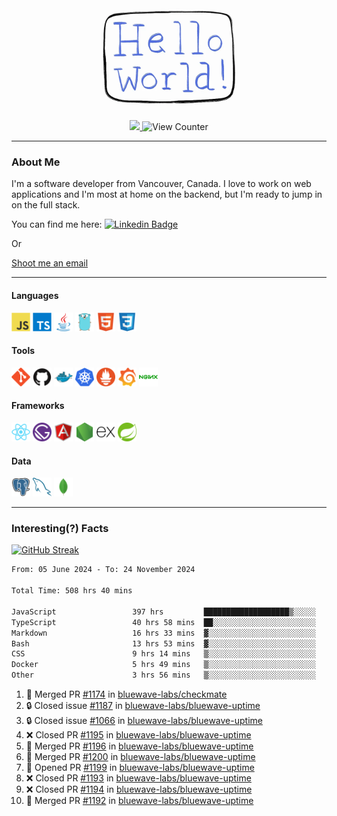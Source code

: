 <div align="center">
    <img src="./img/hello_world.webp" height="200px" width="">
    <div>
        <a href="https://www.linkedin.com/in/ajhollid">
            <img src="https://img.shields.io/badge/LinkedIn-blue"/>
        </a>
        <img src="https://komarev.com/ghpvc/?username=ajhollid&color=yellow" alt="View Counter">
    </div>
</div>

---

### About Me

I'm a software developer from Vancouver, Canada. I love to work on web applications and I'm most at home on the backend, but I'm ready to jump in on the full stack.

You can find me here: [![Linkedin Badge](https://img.shields.io/badge/-ajhollid-blue?style=flat&logo=Linkedin&logoColor=white)](https://www.linkedin.com/in/ajhollid)

Or

[Shoot me an email](mailto:ajhollid@gmail.com)

---

#### Languages

<div>
    <img src="./img/devicons/javascript-original.svg" width=30 height=30 alt="JavaScript">
    <img src="/img/devicons/typescript-original.svg" width=30 height=30 alt="TypeScript">
    <img src="./img/devicons/java-original.svg" width=30 height=30 alt="Java">
    <img src="./img/devicons/go-original.svg" width=30 height=30 alt="Golang">
    <img src="./img/devicons/html5-original.svg" width=30 height=30 alt="HTML 5">
    <img src="./img/devicons/css3-original.svg" width=30 height=30 alt="CSS 3">
</div>

#### Tools

<div>
    <img src="./img/devicons/git-original.svg" width=30 height=30 alt="Git">
    <img src="./img/devicons/github-original.svg" width=30 height=30 alt="Github">
    <img src="./img/devicons/docker-original.svg" width=30 
    height=30 alt="Docker">
    <img src="./img/devicons/kubernetes-original.svg" width=30 height=30 alt="K8">
    <img src="./img/devicons/prometheus-original.svg" width=30 height=30 alt="Prometheus">
    <img src="./img/devicons/grafana-original.svg" width=30 height=30 alt="Grafana">
    <img src="./img/devicons/nginx-original.svg" width=30 height=30 alt="Nginx">
</div>

#### Frameworks

<div>
    <img src="./img/devicons/react-original.svg" width=30 height=30 alt="React">
    <img src="./img/devicons/gatsby-original.svg" width=30 height=30 alt="Gatsby">
    <img src="./img/devicons/angularjs-original.svg" width=30 height=30 alt="AngularJS">
    <img src="./img/devicons/nodejs-original.svg" width=30 height=30 alt="NodeJS">
    <img src="./img/devicons/express-original.svg" width=30 height=30 alt="Express">
    <img src="./img/devicons/spring-original.svg" width=30 height=30 alt="Spring">
</div>

#### Data

<div>
    <img src="./img/devicons/postgresql-original.svg" width=30 height=30 alt="Postgresql">
    <img src="./img/devicons/mysql-original.svg" width=30 height=30 alt="Mysql">
    <img src="./img/devicons/mongodb-original.svg" width=30 height=30 alt="MongoDB">
</div>

---

### Interesting(?) Facts

[![GitHub Streak](http://github-readme-streak-stats.herokuapp.com?user=ajhollid)](https://git.io/streak-stats)

 <!--START_SECTION:waka-->

```txt
From: 05 June 2024 - To: 24 November 2024

Total Time: 508 hrs 40 mins

JavaScript                 397 hrs         ███████████████████▒░░░░░   77.44 %
TypeScript                 40 hrs 58 mins  ██░░░░░░░░░░░░░░░░░░░░░░░   07.99 %
Markdown                   16 hrs 33 mins  ▓░░░░░░░░░░░░░░░░░░░░░░░░   03.23 %
Bash                       13 hrs 53 mins  ▓░░░░░░░░░░░░░░░░░░░░░░░░   02.71 %
CSS                        9 hrs 14 mins   ▒░░░░░░░░░░░░░░░░░░░░░░░░   01.80 %
Docker                     5 hrs 49 mins   ▒░░░░░░░░░░░░░░░░░░░░░░░░   01.14 %
Other                      3 hrs 56 mins   ▒░░░░░░░░░░░░░░░░░░░░░░░░   00.77 %
```

<!--END_SECTION:waka-->


<!--START_SECTION:activity-->
1. 🎉 Merged PR [#1174](https://github.com/bluewave-labs/checkmate/pull/1174) in [bluewave-labs/checkmate](https://github.com/bluewave-labs/checkmate)
2. 🔒 Closed issue [#1187](https://github.com/bluewave-labs/bluewave-uptime/issues/1187) in [bluewave-labs/bluewave-uptime](https://github.com/bluewave-labs/bluewave-uptime)
3. 🔒 Closed issue [#1066](https://github.com/bluewave-labs/bluewave-uptime/issues/1066) in [bluewave-labs/bluewave-uptime](https://github.com/bluewave-labs/bluewave-uptime)
4. ❌ Closed PR [#1195](https://github.com/bluewave-labs/bluewave-uptime/pull/1195) in [bluewave-labs/bluewave-uptime](https://github.com/bluewave-labs/bluewave-uptime)
5. 🎉 Merged PR [#1196](https://github.com/bluewave-labs/bluewave-uptime/pull/1196) in [bluewave-labs/bluewave-uptime](https://github.com/bluewave-labs/bluewave-uptime)
6. 🎉 Merged PR [#1200](https://github.com/bluewave-labs/bluewave-uptime/pull/1200) in [bluewave-labs/bluewave-uptime](https://github.com/bluewave-labs/bluewave-uptime)
7. 💪 Opened PR [#1199](https://github.com/bluewave-labs/bluewave-uptime/pull/1199) in [bluewave-labs/bluewave-uptime](https://github.com/bluewave-labs/bluewave-uptime)
8. ❌ Closed PR [#1193](https://github.com/bluewave-labs/bluewave-uptime/pull/1193) in [bluewave-labs/bluewave-uptime](https://github.com/bluewave-labs/bluewave-uptime)
9. ❌ Closed PR [#1194](https://github.com/bluewave-labs/bluewave-uptime/pull/1194) in [bluewave-labs/bluewave-uptime](https://github.com/bluewave-labs/bluewave-uptime)
10. 🎉 Merged PR [#1192](https://github.com/bluewave-labs/bluewave-uptime/pull/1192) in [bluewave-labs/bluewave-uptime](https://github.com/bluewave-labs/bluewave-uptime)
<!--END_SECTION:activity-->
